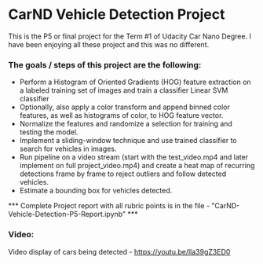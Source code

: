 # CarND Vehicle Detection Project

This is the P5 or final project for the Term #1 of Udacity Car Nano Degree. I have been enjoying all these project and this was no different.

### The goals / steps of this project are the following:
  * Perform a Histogram of Oriented Gradients (HOG) feature extraction on a labeled training set of images and train a classifier Linear SVM classifier
  * Optionally, also apply a color transform and append binned color features, as well as histograms of color, to HOG feature vector.
  * Normalize the features and randomize a selection for training and testing the model.
  * Implement a sliding-window technique and use trained classifier to search for vehicles in images.
  * Run pipeline on a video stream (start with the test_video.mp4 and later implement on full project_video.mp4) and create a heat map of recurring detections frame by frame to reject outliers and follow detected vehicles.
  * Estimate a bounding box for vehicles detected.

*** Complete Project report with all rubric points is in the file - "CarND-Vehicle-Detection-P5-Report.ipynb" ***

### Video:

Video display of cars being detected - https://youtu.be/lla39gZ3ED0
